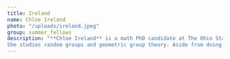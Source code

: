 ```yaml
---
title: Ireland
name: Chloe Ireland
photo: "/uploads/ireland.jpeg"
group: summer_fellows
description: "**Chloe Ireland** is a math PhD candidate at The Ohio State University. 
She studies random groups and geometric group theory. Aside from doing math, she spends her time running, playing board games, and hanging out with her cat.\n"
---
```

